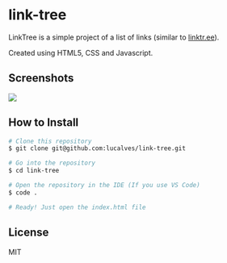 # link-tree

LinkTree is a simple project of a list of links (similar to [linktr.ee](https://linktr.ee/)). 

Created using HTML5, CSS and Javascript.

## Screenshots

<img src="src/img/linktree.gif">

## How to Install

```bash
# Clone this repository
$ git clone git@github.com:lucalves/link-tree.git

# Go into the repository
$ cd link-tree

# Open the repository in the IDE (If you use VS Code)
$ code .

# Ready! Just open the index.html file
```

## License

MIT
